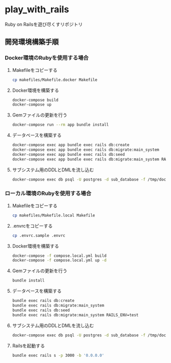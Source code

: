# play_with_rails
Ruby on Railsを遊び尽くすリポジトリ

## 開発環境構築手順

### Docker環境のRubyを使用する場合
1. Makefileをコピーする
   ```sh
   cp makefiles/Makefile.docker Makefile
   ```
1. Docker環境を構築する
   ```sh
   docker-compose build
   docker-compose up
   ```
1. Gemファイルの更新を行う
   ```sh
   docker-compose run --rm app bundle install
   ```
1. データベースを構築する
   ```sh
   docker-compose exec app bundle exec rails db:create
   docker-compose exec app bundle exec rails db:migrate:main_system
   docker-compose exec app bundle exec rails db:seed
   docker-compose exec app bundle exec rails db:migrate:main_system RAILS_ENV=test
   ```
1. サブシステム用のDDLとDMLを流し込む
   ```sh
   docker-compose exec db psql -U postgres -d sub_database -f /tmp/docker_files/sub_database.sql
   ```

### ローカル環境のRubyを使用する場合
1. Makefileをコピーする
   ```sh
   cp makefiles/Makefile.local Makefile
   ```
1. .envrcをコピーする
   ```sh
   cp .envrc.sample .envrc
   ```
1. Docker環境を構築する
   ```sh
   docker-compose -f compose.local.yml build
   docker-compose -f compose.local.yml up -d
   ```
1. Gemファイルの更新を行う
   ```sh
   bundle install
   ```
1. データベースを構築する
   ```sh
   bundle exec rails db:create
   bundle exec rails db:migrate:main_system
   bundle exec rails db:seed
   bundle exec rails db:migrate:main_system RAILS_ENV=test
   ```
1. サブシステム用のDDLとDMLを流し込む
   ```sh
   docker-compose exec db psql -U postgres -d sub_database -f /tmp/docker_files/sub_database.sql
   ```
1. Railsを起動する
   ```sh
   bundle exec rails s -p 3000 -b '0.0.0.0'
   ```
